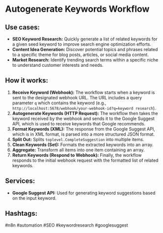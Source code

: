 # Autogenerate Keywords Workflow

## Use cases:

- **SEO Keyword Research:**  Quickly generate a list of related keywords for a given seed keyword to improve search engine optimization efforts.
- **Content Idea Generation:**  Discover potential topics and phrases related to a specific theme for blog posts, articles, or social media content.
- **Market Research:**  Identify trending search terms within a specific niche to understand customer interests and needs.

## How it works:

1.  **Receive Keyword (Webhook):** The workflow starts when a keyword is sent to the designated webhook URL. The URL includes a query parameter `q` which contains the keyword (e.g., `http://localhost:5678/webhook/your-webhook-id?q=keyword research`).
2.  **Autogenerate Keywords (HTTP Request):** The workflow then takes the keyword received by the webhook and sends it to the Google Suggest API, which is used to receive keywords that Google recommends.
3.  **Format Keywords (XML):** The response from the Google Suggest API, which is in XML format, is parsed into a more structured JSON format.
4.  **Split Out:** Splits `toplevel.CompleteSuggestion` into multiple items.
5.  **Clean Keywords (Set):** Formats the extracted keywords into an array.
6.  **Aggregate:** Transform all items into one item containing an array.
7.  **Return Keywords (Respond to Webhook):** Finally, the workflow responds to the initial webhook request with the formatted list of related keywords.

## Services:

-   **Google Suggest API:** Used for generating keyword suggestions based on the input keyword.

## Hashtags:

#n8n #automation #SEO #keywordresearch #googlesuggest

